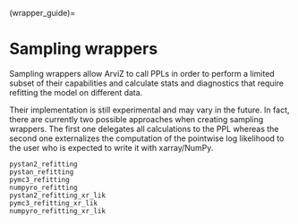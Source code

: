 (wrapper_guide)=
# Sampling wrappers
Sampling wrappers allow ArviZ to call PPLs in order to perform a limited
subset of their capabilities and calculate stats and diagnostics that require
refitting the model on different data.

Their implementation is still experimental and may vary in the future. In fact,
there are currently two possible approaches when creating sampling wrappers.
The first one delegates all calculations to the PPL
whereas the second one externalizes the computation of the pointwise log
likelihood to the user who is expected to write it with xarray/NumPy.

```{toctree}
pystan2_refitting
pystan_refitting
pymc3_refitting
numpyro_refitting
pystan2_refitting_xr_lik
pymc3_refitting_xr_lik
numpyro_refitting_xr_lik
```
